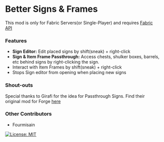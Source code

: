 # Better Signs & Frames
This mod is only for Fabric Servers(or Single-Player) and requires [Fabric API](https://www.curseforge.com/minecraft/mc-mods/fabric-api)

### Features
 - **Sign Editor:** Edit placed signs by shift(sneak) + right-click
 - **Sign & Item Frame Passthrough:** Access chests, shulker boxes, barrels, etc behind signs by right-clicking the sign.
 - Interact with Item Frames by shift(sneak) + right-click
 - Stops Sign editor from opening when placing new signs

### Shout-outs
Special thanks to Girafi for the idea for Passthrough Signs. Find their original mod for Forge [here](https://www.curseforge.com/minecraft/mc-mods/passthrough-signs)

### Other Contributors
- Fourmisain

 [![License: MIT](https://img.shields.io/badge/License-MIT-yellow.svg)](https://opensource.org/licenses/MIT)